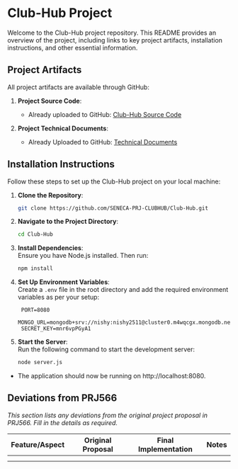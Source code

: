 # Club-Hub Project

Welcome to the Club-Hub project repository. This README provides an overview of the project, including links to key project artifacts, installation instructions, and other essential information.

## Project Artifacts

All project artifacts are available through GitHub:

1. **Project Source Code**:  
   - Already uploaded to GitHub: [Club-Hub Source Code](https://github.com/SENECA-PRJ-CLUBHUB/Club-Hub)

2. **Project Technical Documents**:  
   - Already Uploaded to GitHub: [Technical Documents](https://github.com/SENECA-PRJ-CLUBHUB/Club-Hub/tree/main/TechnicalDocuments)

## Installation Instructions

Follow these steps to set up the Club-Hub project on your local machine:

1. **Clone the Repository**:  
   ```bash
   git clone https://github.com/SENECA-PRJ-CLUBHUB/Club-Hub.git

2. **Navigate to the Project Directory**:  
   ```bash
   cd Club-Hub

3. **Install Dependencies**:  
   Ensure you have Node.js installed. Then run:
   ```bash
   npm install

4. **Set Up Environment Variables**:  
   Create a `.env` file in the root directory and add the required environment variables as per your setup:
   ```plaintext
    PORT=8080
    MONGO_URL=mongodb+srv://nishy:nishy2511@cluster0.m4wqcgx.mongodb.net/
    SECRET_KEY=mnr6vpPGyA1

5. **Start the Server**:  
   Run the following command to start the development server:
   ```bash
   node server.js
- The application should now be running on http://localhost:8080. 

## Deviations from PRJ566

*This section lists any deviations from the original project proposal in PRJ566. Fill in the details as required.*

| Feature/Aspect | Original Proposal | Final Implementation | Notes |
|----------------|-------------------|----------------------|-------|
|                |                   |                      |       |
|                |                   |                      |       |



